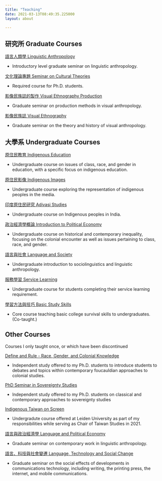 ```yaml
---
title: "Teaching"
date: 2021-03-13T08:49:35.225000
layout: about

---
```


## 研究所 Graduate Courses

[語言人類學 Linguistic Anthropology](https://kerim.oxus.net/syllabi/linguistic-anthropology/)

* Introductory level graduate seminar on linguistic anthropology.

[文化理論專題 Seminar on Cultural Theories](https://kerim.oxus.net/syllabi/seminar-on-cultural-theories/)

* Required course for Ph.D. students.

[影像民族誌的製作 Visual Ethnography Production](https://kerim.oxus.net/syllabi/visual-ethnography-production/)

* Graduate seminar on production methods in visual anthropology.

[影像民族誌 Visual Ethnography](https://kerim.oxus.net/syllabi/visual-ethnography/)

* Graduate seminar on the theory and history of visual anthropology.

## 大學系 Undergraduate Courses

[原住民教育 Indigenous Education](https://kerim.oxus.net/syllabi/aboriginal-education/)

* Undergraduate course on issues of class, race, and gender in education, with a specific focus on indigenous education.

[原住民影像 Indigenous Images](https://kerim.oxus.net/syllabi/aboriginal-images/)

* Undergraduate course exploring the representation of indigenous peoples in the media.

[印度原住民研究 Adivasi Studies](https://kerim.oxus.net/syllabi/adivasi-studies/)

* Undergraduate course on Indigenous peoples in India.

[政治經濟學概論 Introduction to Political Economy](https://kerim.oxus.net/syllabi/introduction-to-political-economy/)

* Undergraduate course on historical and contemporary inequality, focusing on the colonial encounter as well as issues pertaining to class, race, and gender.

[語言與社會 Language and Society](https://kerim.oxus.net/syllabi/language-and-society/)

* Undergraduate introduction to sociolinguistics and linguistic anthropology.

[服務學習 Service Learning](https://kerim.oxus.net/syllabi/service-learning/)

* Undergraduate course for students completing their service learning requirement.

[學習方法與技巧 Basic Study Skills](https://kerim.oxus.net/syllabi/study-skills/)

* Core course teaching basic college survival skills to undergraduates. (Co-taught.)

## Other Courses

Courses I only taught once, or which have been discontinued

[Define and Rule - Race, Gender, and Colonial Knowledge](https://kerim.oxus.net/syllabi/syllabus-define-and-rule/)

* Independent study offered to my Ph.D. students to introduce students to debates and topics within contemporary foucauldian approaches to colonial studies.

[PhD Seminar in Sovereignty Studies](https://kerim.oxus.net/syllabi/sovereignty/)

* Independent study offered to my Ph.D. students on classical and contemporary approaches to sovereignty studies

[Indigenous Taiwan on Screen](https://kerim.oxus.net/syllabi/indigenous-taiwan-on-screen/)

* Undergradute course offered at Leiden University as part of my responsibilities while serving as Chair of Taiwan Studies in 2021.

[語言與政治經濟學 Language and Political Economy](https://kerim.oxus.net/syllabi/language-and-political-economy/)

* Graduate seminar on contemporary work in linguistic anthropology.

[語言、科技與社會變遷 Language, Technology and Social Change](https://kerim.oxus.net/syllabi/language-technology-and-social-change/)

* Graduate seminar on the social effects of developments in communications technology, including writing, the printing press, the internet, and mobile communications. 
